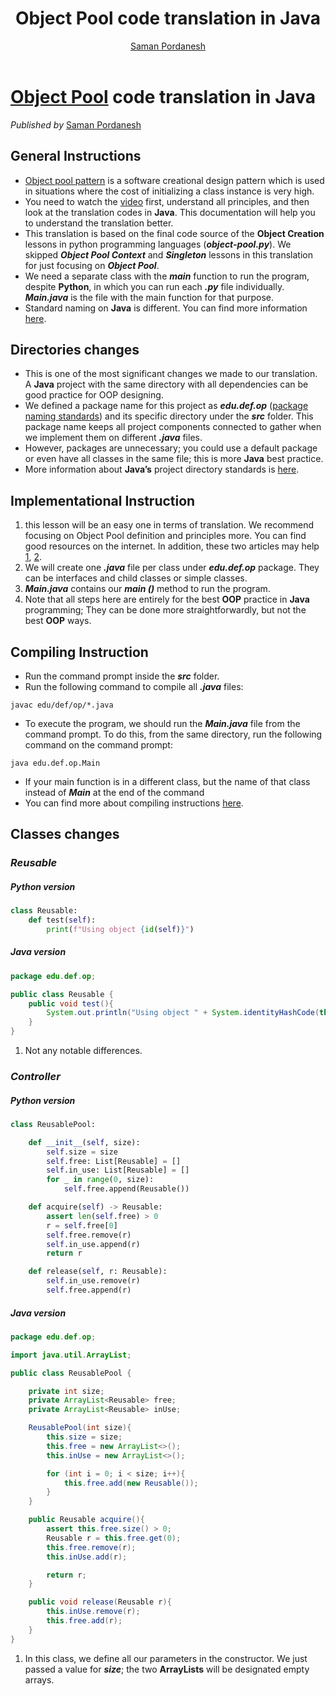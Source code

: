 ﻿---
toc: true
layout: post
description: Complete translation of Python code to Java
categories: [Python, Java, OOP]
title: Object Pool code translation in Java
author: <a href="https://github.com/sinapordanesh">Saman Pordanesh</a>
---

# [Object Pool](https://www.youtube.com/watch?v=Rm4JP7JfsKY&t=407s) **code translation in Java**

*Published by* [Saman Pordanesh](https://github.com/sinapordanesh)

## **General Instructions**

- [Object pool pattern](https://www.geeksforgeeks.org/object-pool-design-pattern/) is a software creational design pattern which is used in situations where the cost of initializing a class instance is very high.
- You need to watch the [video](https://www.youtube.com/watch?v=Rm4JP7JfsKY&t=407s) first, understand all principles, and then look at the translation codes in **Java**. This documentation will help you to understand the translation better.
- This translation is based on the final code source of the **Object Creation** lessons in python programming languages (***object-pool.py***).
We skipped ***Object Pool Context*** and ***Singleton*** lessons in this translation for just focusing on ***Object Pool***. 
- We need a separate class with the ***main*** function to run the program, despite **Python**, in which you can run each ***.py*** file individually. ***Main.java*** is the file with the main function for that purpose.
- Standard naming on **Java** is different. You can find more information [here](https://www.oracle.com/java/technologies/javase/codeconventions-namingconventions.html).

## **Directories changes**
 
- This is one of the most significant changes we made to our translation. A **Java** project with the same directory with all dependencies can be good practice for OOP designing.
- We defined a package name for this project as ***edu.def.op*** ([package naming standards](https://docs.oracle.com/javase/tutorial/java/package/namingpkgs.html)) and its specific directory under the ***src*** folder. This package name keeps all project components connected to gather when we implement them on different ***.java*** files. 
- However, packages are unnecessary; you could use a default package or even have all classes in the same file; this is more **Java** best practice.
- More information about **Java’s** project directory standards is [here](https://www.ibm.com/docs/en/i/7.1?topic=topics-java-classes-packages-directories).

## **Implementational Instruction**

1. this lesson will be an easy one in terms of translation. We recommend focusing on Object Pool definition and principles more. You can find good resources on the internet. In addition, these two articles may help [1](https://en.wikipedia.org/wiki/Object_pool_pattern), [2](https://www.geeksforgeeks.org/object-pool-design-pattern/).
1. We will create one ***.java*** file per class under ***edu.def.op*** package.
They can be interfaces and child classes or simple classes.
1. ***Main.java*** contains our ***main ()*** method to run the program.
1. Note that all steps here are entirely for the best **OOP** practice in **Java** programming; They can be done more straightforwardly, but not the best **OOP** ways.  

## **Compiling Instruction**

- Run the command prompt inside the ***src*** folder.
- Run the following command to compile all ***.java*** files:
```
javac edu/def/op/*.java
```
- To execute the program, we should run the ***Main.java*** file from the command prompt. To do this, from the same directory, run the following command on the command prompt:
```
java edu.def.op.Main
```
- If your main function is in a different class, but the name of that class instead of ***Main*** at the end of the command
- You can find more about compiling instructions [here](https://docs.oracle.com/javase/7/docs/technotes/tools/windows/javac.html).


## **Classes changes** 

### ***Reusable***

##### ***Python version***

```python
class Reusable:
    def test(self):
        print(f"Using object {id(self)}")
```

##### ***Java version***

```java
package edu.def.op;

public class Reusable {
    public void test(){
        System.out.println("Using object " + System.identityHashCode(this));
    }
}
```

1. Not any notable differences.



### ***Controller***

##### ***Python version***

```python
class ReusablePool:

    def __init__(self, size):
        self.size = size
        self.free: List[Reusable] = []
        self.in_use: List[Reusable] = []
        for _ in range(0, size):
            self.free.append(Reusable())

    def acquire(self) -> Reusable:
        assert len(self.free) > 0
        r = self.free[0]
        self.free.remove(r)
        self.in_use.append(r)
        return r

    def release(self, r: Reusable):
        self.in_use.remove(r)
        self.free.append(r)
```

##### ***Java version***

```java
package edu.def.op;

import java.util.ArrayList;

public class ReusablePool {

    private int size;
    private ArrayList<Reusable> free;
    private ArrayList<Reusable> inUse;

    ReusablePool(int size){
        this.size = size;
        this.free = new ArrayList<>();
        this.inUse = new ArrayList<>();

        for (int i = 0; i < size; i++){
            this.free.add(new Reusable());
        }
    }

    public Reusable acquire(){
        assert this.free.size() > 0;
        Reusable r = this.free.get(0);
        this.free.remove(r);
        this.inUse.add(r);

        return r;
    }

    public void release(Reusable r){
        this.inUse.remove(r);
        this.free.add(r);
    }
}
```

1. In this class, we define all our parameters in the constructor. We just passed a value for ***size***; the two **ArrayLists** will be designated empty arrays. 
